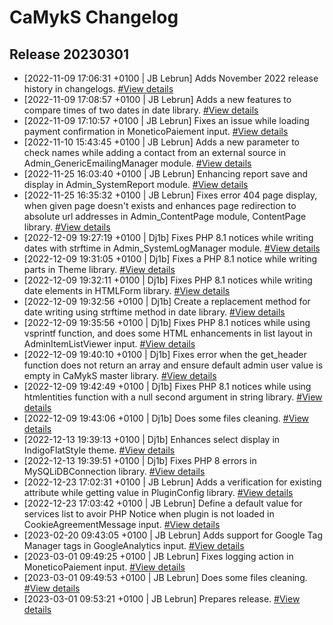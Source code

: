 # CaMykS Changelog
## Release 20230301

* [2022-11-09 17:06:31 +0100 | JB Lebrun] Adds November 2022 release history in changelogs. [#View details](https://github.com/Dj1b/CaMykS/commit/a801525ed09064d3e2e707ce824e6bf272da59e9)
* [2022-11-09 17:08:57 +0100 | JB Lebrun] Adds a new features to compare times of two dates in date library. [#View details](https://github.com/Dj1b/CaMykS/commit/59d049a3e4a8f36b684614399547794b79bd5ef5)
* [2022-11-09 17:10:57 +0100 | JB Lebrun] Fixes an issue while loading payment confirmation in MoneticoPaiement input. [#View details](https://github.com/Dj1b/CaMykS/commit/843af301ca5dba55e6c6546b2faeed7b14861c8e)
* [2022-11-10 15:43:45 +0100 | JB Lebrun] Adds a new parameter to check names while adding a contact from an external source in Admin_GenericEmailingManager module. [#View details](https://github.com/Dj1b/CaMykS/commit/1a3d6561c984f8bbc486d35ae52a39d57afbc9e9)
* [2022-11-25 16:03:40 +0100 | JB Lebrun] Enhancing report save and display in Admin_SystemReport module. [#View details](https://github.com/Dj1b/CaMykS/commit/fb1e4a6fe25f7b12f51ede624cda58b1ddcc2fc6)
* [2022-11-25 16:35:32 +0100 | JB Lebrun] Fixes error 404 page display, when given page doesn't exists and enhances page redirection to absolute url addresses in Admin_ContentPage module, ContentPage library. [#View details](https://github.com/Dj1b/CaMykS/commit/ec1fa1457b324efb76c64c1e3c1422d8654c27ad)
* [2022-12-09 19:27:19 +0100 | Dj1b] Fixes PHP 8.1 notices while writing dates with strftime in Admin_SystemLogManager module. [#View details](https://github.com/Dj1b/CaMykS/commit/898fec5ba7d5c2f0f2966ce7bafb292e30771cf6)
* [2022-12-09 19:31:05 +0100 | Dj1b] Fixes a PHP 8.1 notice while writing parts in Theme library. [#View details](https://github.com/Dj1b/CaMykS/commit/0815465f87811a77129e5e08e7f8e3c3e52c2d46)
* [2022-12-09 19:32:11 +0100 | Dj1b] Fixes PHP 8.1 notices while writing date elements in HTMLForm library. [#View details](https://github.com/Dj1b/CaMykS/commit/c0ac27d95098c2f5a3ac1387e049033fb3f0b93b)
* [2022-12-09 19:32:56 +0100 | Dj1b] Create a replacement method for date writing using strftime method in date library. [#View details](https://github.com/Dj1b/CaMykS/commit/557b3753a47f37bf271ab1e8b5305b48ef199d07)
* [2022-12-09 19:35:56 +0100 | Dj1b] Fixes PHP 8.1 notices while using vsprintf function, and does some HTML enhancements in list layout in AdminItemListViewer input. [#View details](https://github.com/Dj1b/CaMykS/commit/fee6ec0504f23738cc578b3376aa75339a7c700e)
* [2022-12-09 19:40:10 +0100 | Dj1b] Fixes error when the get_header function does not return an array and ensure default admin user value is empty in CaMykS master library. [#View details](https://github.com/Dj1b/CaMykS/commit/29c41c6f3ce60b76608085768eb2c02dc458be61)
* [2022-12-09 19:42:49 +0100 | Dj1b] Fixes PHP 8.1 notices while using htmlentities function with a null second argument in string library. [#View details](https://github.com/Dj1b/CaMykS/commit/bda55b5aec752888dbe093ecc3006d36f120102b)
* [2022-12-09 19:43:06 +0100 | Dj1b] Does some files cleaning. [#View details](https://github.com/Dj1b/CaMykS/commit/13f8effb56d9d982e56ce63a84c151c0421317b0)
* [2022-12-13 19:39:13 +0100 | Dj1b] Enhances select display in IndigoFlatStyle theme. [#View details](https://github.com/Dj1b/CaMykS/commit/ad2370c43a3cc1fc76d645a9576bf370df82fd3b)
* [2022-12-13 19:39:51 +0100 | Dj1b] Fixes PHP 8 errors in MySQLiDBConnection library. [#View details](https://github.com/Dj1b/CaMykS/commit/9264333f15e229c36955baa6bb1eab192fba1634)
* [2022-12-23 17:02:31 +0100 | JB Lebrun] Adds a verification for existing attribute while getting value in PluginConfig library. [#View details](https://github.com/Dj1b/CaMykS/commit/113c3f282353840c022d9cead88a895a36235dfc)
* [2022-12-23 17:03:42 +0100 | JB Lebrun] Define a default value for services list to avoir PHP Notice when plugin is not loaded in CookieAgreementMessage input. [#View details](https://github.com/Dj1b/CaMykS/commit/ed93aea7bbaf7748188a7226e8670b0e302bf230)
* [2023-02-20 09:43:05 +0100 | JB Lebrun] Adds support for Google Tag Manager tags in GoogleAnalytics input. [#View details](https://github.com/Dj1b/CaMykS/commit/094aadbcd9621d7cb88fff6ed0f1b1fef9a872f2)
* [2023-03-01 09:49:25 +0100 | JB Lebrun] Fixes logging action in MoneticoPaiement input. [#View details](https://github.com/Dj1b/CaMykS/commit/76b9eadce3b3080c3d7b522840a0d1cdef222222)
* [2023-03-01 09:49:53 +0100 | JB Lebrun] Does some files cleaning. [#View details](https://github.com/Dj1b/CaMykS/commit/0d6aba8abee7dbfa3804fc85acaf66e41263990f)
* [2023-03-01 09:53:21 +0100 | JB Lebrun] Prepares release. [#View details](https://github.com/Dj1b/CaMykS/commit/08254afe3f7763be4c86098a232f1270a5af9e99)
